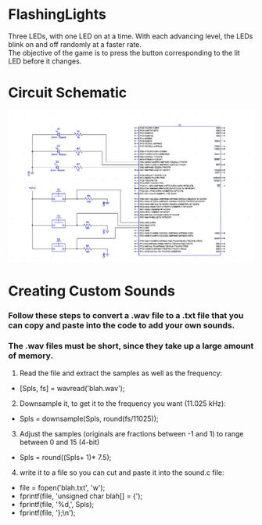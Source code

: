 # FlashingLights
Three LEDs, with one LED on at a time.  With each advancing level, the LEDs blink on and off randomly at a faster rate.  
The objective of the game is to press the button corresponding to the lit LED before it changes.

# Circuit Schematic
![Alt text](https://github.com/Beezlie/FlashingLights/blob/master/Circuit%20Schematics.PNG?raw=true "Title")

# Creating Custom Sounds
### Follow these steps to convert a .wav file to a .txt file that you can copy and paste into the code to add your own sounds.
### The .wav files must be short, since they take up a large amount of memory.

1. Read the file and extract the samples as well as the frequency:
  * [Spls, fs] = wavread('blah.wav');
2. Downsample it, to get it to the frequency you want (11.025 kHz):
  * Spls = downsample(Spls, round(fs/11025));
3. Adjust the samples (originals are fractions between -1 and 1) to range between 0 and 15 (4-bit)
  * Spls = round((Spls+ 1)* 7.5);
4. write it to a file so you can cut and paste it into the sound.c file:
  * file = fopen('blah.txt', 'w');
  * fprintf(file, 'unsigned char blah[] = {');
  * fprintf(file, '%d,', Spls);
  * fprintf(file, '};\n');
